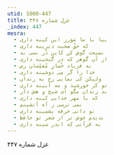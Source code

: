 ```yaml
---
utid: 1000-447
title: غزل شماره ۴۴۷
_index: 447
mesra:
  - بیا با ما مَوَرز این کینه داری
  - که حقّ صحبت دیرینه داری
  - نصیحت گوش کن کاین دُر بسی به
  - از آن گوهر که در گنجینه داری
  - به فریاد خُمارِ مُفلِسان رس
  - خدا را گر مِی دوشینه داری
  - ولیکن کی نمایی رخ به رندان
  - تو کز خورشید و مه آیینه داری
  - بد رندان مگو ای شیخ و هش دار
  - که با مهر خدایی کینه داری
  - نمی ترسی ز آه آتشینم
  - تو دانی خرقه پشمینه داری
  - ندیدم خوش تر از شعر تو حافظ
  - به قرآنی که اندر سینه داری
---
```

غزل شماره ۴۴۷
